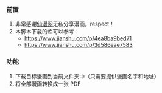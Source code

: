 ### 前置
1. 非常感谢[仙漫网](https://www.xianmanwang.com/)无私分享漫画，respect！
2. 本脚本下载的库可以参考：
	- https://www.jianshu.com/p/4ea8ba9bed71
	- https://www.jianshu.com/p/3d586eae7583

### 功能
1. 下载目标漫画到当前文件夹中（只需要提供漫画名字和地址）
2. 将全部漫画转换成一张 PDF
